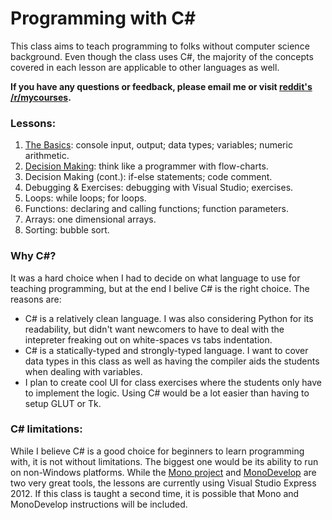 Programming with C#
=====

This class aims to teach programming to folks without computer science background. Even though the class uses C#,
the majority of the concepts covered in each lesson are applicable to other languages as well.

**If you have any questions or feedback, please email me or visit [reddit's /r/mycourses](http://www.reddit.com/r/mycourses).**

### Lessons:

1. [The Basics](01-the-basics.md): console input, output; data types; variables; numeric arithmetic.
2. [Decision Making](02-decision-making.md): think like a programmer with flow-charts.
3. Decision Making (cont.): if-else statements; code comment.
4. Debugging & Exercises: debugging with Visual Studio; exercises.
5. Loops: while loops; for loops.
6. Functions: declaring and calling functions; function parameters.
7. Arrays: one dimensional arrays.
8. Sorting: bubble sort.

### Why C#?
It was a hard choice when I had to decide on what language to use for teaching programming, but at the end I belive C# is the right choice. The reasons are:

* C# is a relatively clean language. I was also considering Python for its readability, but didn't want newcomers to have to deal with the intepreter freaking out on white-spaces vs tabs indentation.
* C# is a statically-typed and strongly-typed language. I want to cover data types in this class as well as having the compiler aids the students when dealing with variables.
* I plan to create cool UI for class exercises where the students only have to implement the logic. Using C# would be a lot easier than having to setup GLUT or Tk.

### C# limitations: 
While I believe C# is a good choice for beginners to learn programming with, it is not without limitations. The biggest one would be its ability to run on non-Windows platforms. While the [Mono project](http://www.mono-project.com/Main_Page) and [MonoDevelop](http://monodevelop.com/) are two very great tools, the lessons are currently using Visual Studio Express 2012. If this class is taught a second time, it is possible that Mono and MonoDevelop instructions will be included.
